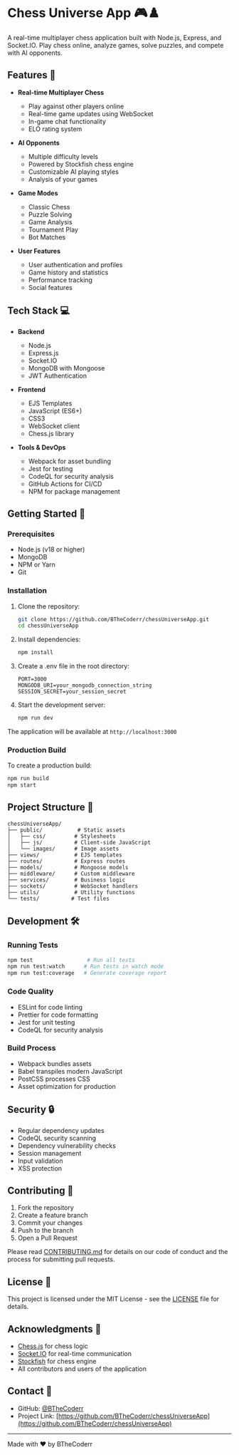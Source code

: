 # Chess Universe App 🎮♟️

A real-time multiplayer chess application built with Node.js, Express, and Socket.IO. Play chess online, analyze games, solve puzzles, and compete with AI opponents.

## Features 🌟

- **Real-time Multiplayer Chess**
  - Play against other players online
  - Real-time game updates using WebSocket
  - In-game chat functionality
  - ELO rating system

- **AI Opponents**
  - Multiple difficulty levels
  - Powered by Stockfish chess engine
  - Customizable AI playing styles
  - Analysis of your games

- **Game Modes**
  - Classic Chess
  - Puzzle Solving
  - Game Analysis
  - Tournament Play
  - Bot Matches

- **User Features**
  - User authentication and profiles
  - Game history and statistics
  - Performance tracking
  - Social features

## Tech Stack 💻

- **Backend**
  - Node.js
  - Express.js
  - Socket.IO
  - MongoDB with Mongoose
  - JWT Authentication

- **Frontend**
  - EJS Templates
  - JavaScript (ES6+)
  - CSS3
  - WebSocket client
  - Chess.js library

- **Tools & DevOps**
  - Webpack for asset bundling
  - Jest for testing
  - CodeQL for security analysis
  - GitHub Actions for CI/CD
  - NPM for package management

## Getting Started 🚀

### Prerequisites

- Node.js (v18 or higher)
- MongoDB
- NPM or Yarn
- Git

### Installation

1. Clone the repository:
   ```bash
   git clone https://github.com/BTheCoderr/chessUniverseApp.git
   cd chessUniverseApp
   ```

2. Install dependencies:
   ```bash
   npm install
   ```

3. Create a .env file in the root directory:
   ```env
   PORT=3000
   MONGODB_URI=your_mongodb_connection_string
   SESSION_SECRET=your_session_secret
   ```

4. Start the development server:
   ```bash
   npm run dev
   ```

The application will be available at `http://localhost:3000`

### Production Build

To create a production build:
```bash
npm run build
npm start
```

## Project Structure 📁

```
chessUniverseApp/
├── public/           # Static assets
│   ├── css/         # Stylesheets
│   ├── js/          # Client-side JavaScript
│   └── images/      # Image assets
├── views/           # EJS templates
├── routes/          # Express routes
├── models/          # Mongoose models
├── middleware/      # Custom middleware
├── services/        # Business logic
├── sockets/         # WebSocket handlers
├── utils/           # Utility functions
└── tests/          # Test files
```

## Development 🛠️

### Running Tests
```bash
npm test                 # Run all tests
npm run test:watch      # Run tests in watch mode
npm run test:coverage   # Generate coverage report
```

### Code Quality
- ESLint for code linting
- Prettier for code formatting
- Jest for unit testing
- CodeQL for security analysis

### Build Process
- Webpack bundles assets
- Babel transpiles modern JavaScript
- PostCSS processes CSS
- Asset optimization for production

## Security 🔒

- Regular dependency updates
- CodeQL security scanning
- Dependency vulnerability checks
- Session management
- Input validation
- XSS protection

## Contributing 🤝

1. Fork the repository
2. Create a feature branch
3. Commit your changes
4. Push to the branch
5. Open a Pull Request

Please read [CONTRIBUTING.md](CONTRIBUTING.md) for details on our code of conduct and the process for submitting pull requests.

## License 📄

This project is licensed under the MIT License - see the [LICENSE](LICENSE) file for details.

## Acknowledgments 👏

- [Chess.js](https://github.com/jhlywa/chess.js) for chess logic
- [Socket.IO](https://socket.io/) for real-time communication
- [Stockfish](https://stockfishchess.org/) for chess engine
- All contributors and users of the application

## Contact 📧

- GitHub: [@BTheCoderr](https://github.com/BTheCoderr)
- Project Link: [https://github.com/BTheCoderr/chessUniverseApp](https://github.com/BTheCoderr/chessUniverseApp)

---
Made with ❤️ by BTheCoderr
